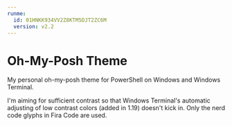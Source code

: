 ```yaml
---
runme:
  id: 01HNKK934VV2Z8KTM5DJT2ZC6M
  version: v2.2
---
```


# Oh-My-Posh Theme

My personal oh-my-posh theme for PowerShell on Windows and Windows Terminal.

I'm aiming for sufficient contrast so that Windows Terminal's automatic adjusting of low contrast colors (added in 1.19) doesn't kick in.  Only the nerd code glyphs in Fira Code are used.
